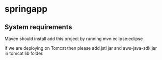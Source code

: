 springapp
========================


System requirements
-------------------
Maven should install
add this project by running mvn eclipse:eclipse

If we are deploying on Tomcat then please add
jstl jar and aws-java-sdk jar in tomcat lib folder.


